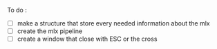 To do :

- [ ] make a structure that store every needed information about the mlx
- [ ] create the mlx pipeline
- [ ] create a window that close with ESC or the cross
